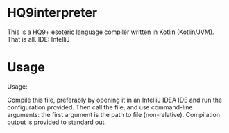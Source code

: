 # HQ9interpreter

This is a HQ9+ esoteric language compiler written in Kotlin (Kotlin/JVM).
That is all.
IDE: IntelliJ

# Usage


Usage:

Compile this file, preferably by opening it in an IntelliJ IDEA IDE and run the configuration provided.
Then call the file, and use command-line arguments: the first argument is the path to file (non-relative).
Compilation output is provided to standard out.
